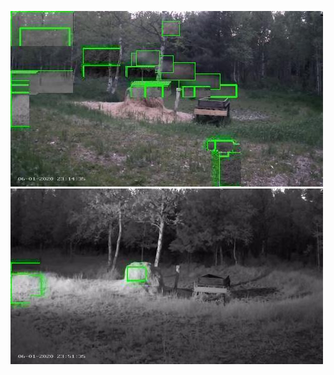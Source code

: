![20200601-231426-234431](in/20200601/20200601-231426-234431_0_.jpg)
![20200601-234436-000001](in/20200601/20200601-234436-000001_0_.jpg)
